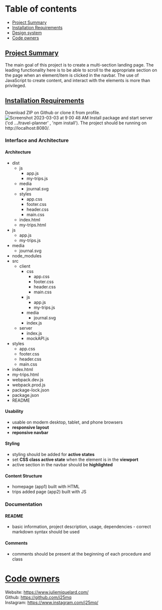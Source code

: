 # Table of contents

- [Project Summary](#project-summary)
- [Installation Requirements](#requirements)
- [Design system](#design-system)
- [Code owners](#code-owners)
 

## [Project Summary](#project-summary)
The main goal of this project is to create a multi-section landing page. The leading functionality here is to be able to scroll to the appropriate section on the page when an element/item is clicked in the navbar. The use of JavaScript to create content, and interact with the elements is more than privileged.

## [Installation Requirements](#requirements)
Download ZIP on Github or clone it from profile.
![Screenshot 2023-03-03 at 9 00 48 AM](https://user-images.githubusercontent.com/107758701/222664932-d5b56a3a-88c7-4696-b56e-5ab42df44da4.png)
Install package and start server ('cd .../travel-planner' , 'npm install').
The project should be running on http://localhost:8080/.

### Interface and Architecture

#### Architecture
- dist
  - js
    - app.js
    - my-trips.js
  - media
    - journal.svg
  - styles
    - app.css
    - footer.css
    - header.css
    - main.css
  - index.html
  - my-trips.html
- js
  - app.js
  - my-trips.js
- media
  - journal.svg
- node_modules
- src
  - client
    - css
      - app.css
      - footer.css
      - header.css
      - main.css
    - js
      - app.js
      - my-trips.js
    - media
      - journal.svg
    - index.js
  - server
    - index.js
    - mockAPI.js
- styles
  - app.css
  - footer.css
  - header.css
  - main.css
- index.html
- my-trips.html
- webpack.dev.js
- webpack.prod.js
- package-lock.json
- package.json
- README

#### Usability
- usable on modern desktop, tablet, and phone browsers
- **responsive layout**
- **reponsive navbar**

#### Styling
- styling should be added for **active states**
- set **CSS class active state** when the element is in the **viewport**
- active section in the navbar should be **highlighted**

#### Content Structure
- homepage (app1) built with HTML
- trips added page (app2) built with JS

### Documentation

#### README
- basic information, project description, usage, dependencies - correct markdown syntax should be used

#### Comments
- comments should be present at the beginning of each procedure and class

# [Code owners](#code-owners)
Website: https://www.juliemiquelard.com/ <br>
Github: https://github.com/j25mq <br>
Instagram: https://www.instagram.com/j25mq/
